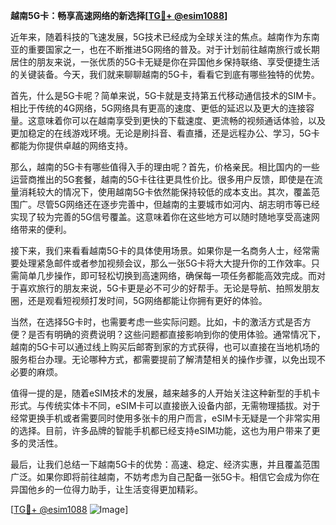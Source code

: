 **越南5G卡：畅享高速网络的新选择[[TG💪+ @esim1088](https://t.me/s/esim1088)]**

近年来，随着科技的飞速发展，5G技术已经成为全球关注的焦点。越南作为东南亚的重要国家之一，也在不断推进5G网络的普及。对于计划前往越南旅行或长期居住的朋友来说，一张优质的5G卡无疑是你在异国他乡保持联络、享受便捷生活的关键装备。今天，我们就来聊聊越南的5G卡，看看它到底有哪些独特的优势。

首先，什么是5G卡呢？简单来说，5G卡就是支持第五代移动通信技术的SIM卡。相比于传统的4G网络，5G网络具有更高的速度、更低的延迟以及更大的连接容量。这意味着你可以在越南享受到更快的下载速度、更流畅的视频通话体验，以及更加稳定的在线游戏环境。无论是刷抖音、看直播，还是远程办公、学习，5G卡都能为你提供卓越的网络支持。

那么，越南的5G卡有哪些值得入手的理由呢？首先，价格亲民。相比国内的一些运营商推出的5G套餐，越南的5G卡往往更具性价比。很多用户反馈，即使是在流量消耗较大的情况下，使用越南5G卡依然能保持较低的成本支出。其次，覆盖范围广。尽管5G网络还在逐步完善中，但越南的主要城市如河内、胡志明市等已经实现了较为完善的5G信号覆盖。这意味着你在这些地方可以随时随地享受高速网络带来的便利。

接下来，我们来看看越南5G卡的具体使用场景。如果你是一名商务人士，经常需要处理紧急邮件或者参加视频会议，那么一张5G卡将大大提升你的工作效率。只需简单几步操作，即可轻松切换到高速网络，确保每一项任务都能高效完成。而对于喜欢旅行的朋友来说，5G卡更是必不可少的好帮手。无论是导航、拍照发朋友圈，还是观看短视频打发时间，5G网络都能让你拥有更好的体验。

当然，在选择5G卡时，也需要考虑一些实际问题。比如，卡的激活方式是否方便？是否有明确的资费说明？这些问题都直接影响到你的使用体验。通常情况下，越南的5G卡可以通过线上购买后邮寄到家的方式获得，也可以直接在当地机场的服务柜台办理。无论哪种方式，都需要提前了解清楚相关的操作步骤，以免出现不必要的麻烦。

值得一提的是，随着eSIM技术的发展，越来越多的人开始关注这种新型的手机卡形式。与传统实体卡不同，eSIM卡可以直接嵌入设备内部，无需物理插拔。对于经常更换手机或者需要同时使用多张卡的用户而言，eSIM卡无疑是一个非常实用的选择。目前，许多品牌的智能手机都已经支持eSIM功能，这也为用户带来了更多的灵活性。

最后，让我们总结一下越南5G卡的优势：高速、稳定、经济实惠，并且覆盖范围广泛。如果你即将前往越南，不妨考虑为自己配备一张5G卡。相信它会成为你在异国他乡的一位得力助手，让生活变得更加精彩。

[[TG💪+ @esim1088](https://t.me/s/esim1088) ![Image](https://i.postimg.cc/4NQfJmqS/Snipaste-2025-05-13-00-14-12.png)]
